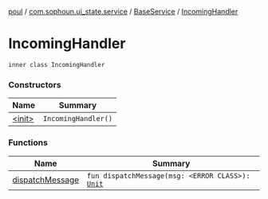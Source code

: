 [poul](../../../index.md) / [com.sophoun.ui_state.service](../../index.md) / [BaseService](../index.md) / [IncomingHandler](./index.md)

# IncomingHandler

`inner class IncomingHandler`

### Constructors

| Name | Summary |
|---|---|
| [&lt;init&gt;](-init-.md) | `IncomingHandler()` |

### Functions

| Name | Summary |
|---|---|
| [dispatchMessage](dispatch-message.md) | `fun dispatchMessage(msg: <ERROR CLASS>): `[`Unit`](https://kotlinlang.org/api/latest/jvm/stdlib/kotlin/-unit/index.html) |
